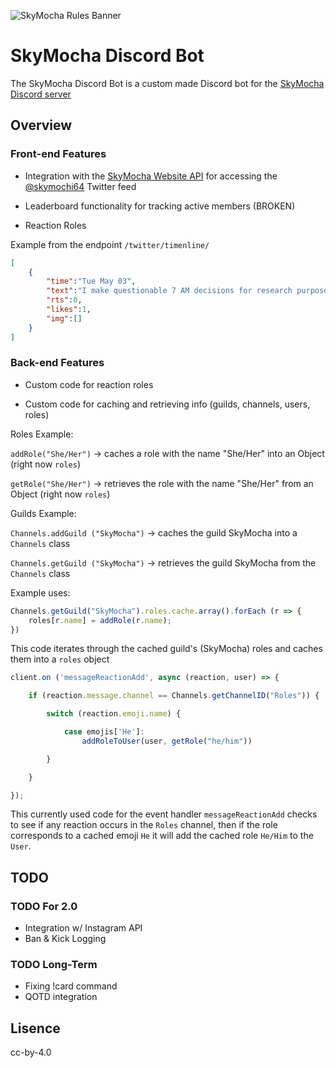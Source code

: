 ![SkyMocha Rules Banner](https://cdn.discordapp.com/attachments/970309275966660638/970312317734633502/unknown.png)

# SkyMocha Discord Bot
The SkyMocha Discord Bot is a custom made Discord bot for the [SkyMocha Discord server](https://discord.com/invite/ppmaxad)

## Overview
### Front-end Features
* Integration with the [SkyMocha Website API](https://github.com/SkyMocha/SkyMocha-Website) for accessing the [@skymochi64](https://twitter.com/skymochi64) Twitter feed

* Leaderboard functionality for tracking active members (BROKEN)

* Reaction Roles

Example from the endpoint `/twitter/timenline/`
```json
[
    {
        "time":"Tue May 03",
        "text":"I make questionable 7 AM decisions for research purposes...",
        "rts":0,
        "likes":1,
        "img":[]
    }
]
```

### Back-end Features
* Custom code for reaction roles

* Custom code for caching and retrieving info (guilds, channels, users, roles)

Roles Example:

`addRole("She/Her")` -> caches a role with the name "She/Her" into an Object (right now `roles`)

`getRole("She/Her")` -> retrieves the role with the name "She/Her" from an Object (right now `roles`)

Guilds Example:

`Channels.addGuild ("SkyMocha")` -> caches the guild SkyMocha into a `Channels` class

`Channels.getGuild ("SkyMocha")` -> retrieves the guild SkyMocha from the `Channels` class

Example uses:
```javascript
Channels.getGuild("SkyMocha").roles.cache.array().forEach (r => {
    roles[r.name] = addRole(r.name);
})
```
This code iterates through the cached guild's (SkyMocha) roles and caches them into a `roles` object

```javascript
client.on ('messageReactionAdd', async (reaction, user) => { 

    if (reaction.message.channel == Channels.getChannelID("Roles")) { 

        switch (reaction.emoji.name) {

            case emojis['He']:
                addRoleToUser(user, getRole("he/him"))

        }

    }

});
```
This currently used code for the event handler `messageReactionAdd` checks to see if any reaction occurs in the `Roles` channel, then if the role corresponds to a cached emoji `He` it will add the cached role `He/Him` to the `User`.

## TODO
### TODO For 2.0
* Integration w/ Instagram API 
* Ban & Kick Logging

### TODO Long-Term
* Fixing !card command
* QOTD integration

## Lisence
cc-by-4.0